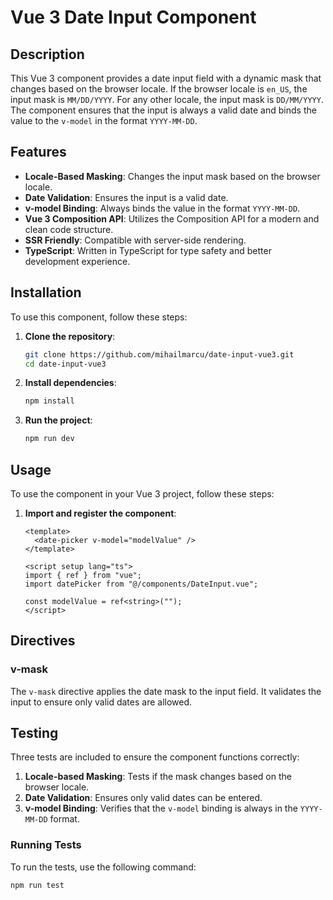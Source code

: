 # Vue 3 Date Input Component

## Description

This Vue 3 component provides a date input field with a dynamic mask that changes based on the browser locale. If the browser locale is `en_US`, the input mask is `MM/DD/YYYY`. For any other locale, the input mask is `DD/MM/YYYY`. The component ensures that the input is always a valid date and binds the value to the `v-model` in the format `YYYY-MM-DD`.

## Features

- **Locale-Based Masking**: Changes the input mask based on the browser locale.
- **Date Validation**: Ensures the input is a valid date.
- **v-model Binding**: Always binds the value in the format `YYYY-MM-DD`.
- **Vue 3 Composition API**: Utilizes the Composition API for a modern and clean code structure.
- **SSR Friendly**: Compatible with server-side rendering.
- **TypeScript**: Written in TypeScript for type safety and better development experience.

## Installation

To use this component, follow these steps:

1. **Clone the repository**:

   ```sh
   git clone https://github.com/mihailmarcu/date-input-vue3.git
   cd date-input-vue3
   ```

2. **Install dependencies**:

   ```sh
   npm install
   ```

3. **Run the project**:
   ```sh
   npm run dev
   ```

## Usage

To use the component in your Vue 3 project, follow these steps:

1. **Import and register the component**:

   ```vue
   <template>
     <date-picker v-model="modelValue" />
   </template>

   <script setup lang="ts">
   import { ref } from "vue";
   import datePicker from "@/components/DateInput.vue";

   const modelValue = ref<string>("");
   </script>
   ```

## Directives

### v-mask

The `v-mask` directive applies the date mask to the input field. It validates the input to ensure only valid dates are allowed.

## Testing

Three tests are included to ensure the component functions correctly:

1. **Locale-based Masking**: Tests if the mask changes based on the browser locale.
2. **Date Validation**: Ensures only valid dates can be entered.
3. **v-model Binding**: Verifies that the `v-model` binding is always in the `YYYY-MM-DD` format.

### Running Tests

To run the tests, use the following command:

```sh
npm run test
```
